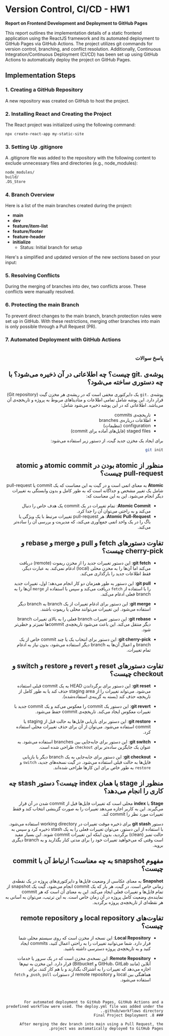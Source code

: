 
# Version Control, CI/CD - HW1

**Report on Frontend Development and Deployment to GitHub Pages**

This report outlines the implementation details of a static frontend application using the ReactJS framework and its automated deployment to GitHub Pages via GitHub Actions. The project utilizes git commands for version control, branching, and conflict resolution. Additionally, Continuous Integration/Continuous Deployment (CI/CD) has been set up using GitHub Actions to automatically deploy the project on GitHub Pages.

## Implementation Steps

### 1. Creating a GitHub Repository
A new repository was created on GitHub to host the project.

### 2. Installing React and Creating the Project
The React project was initialized using the following command:

```bash
npx create-react-app my-static-site
```

### 3. Setting Up .gitignore
A .gitignore file was added to the repository with the following content to exclude unnecessary files and directories (e.g., node_modules):

```bash
node_modules/
build/
.DS_Store
```

### 4. Branch Overview

Here is a list of the main branches created during the project:

- **main**
- **dev**
- **feature/item-list**
- **feature/footer**
- **feature-header**
- **initialize**
  - Status: Initial branch for setup

Here's a simplified and updated version of the new sections based on your input:
### 5. Resolving Conflicts

During the merging of branches into dev, two conflicts arose. These conflicts were manually resolved.
### 6. Protecting the main Branch

To prevent direct changes to the main branch, branch protection rules were set up in GitHub. With these restrictions, merging other branches into main is only possible through a Pull Request (PR).
### 7. Automated Deployment with GitHub Actions





<div dir="rtl">

```markdown

```
### پاسخ سوالات

## پوشه‌ی .git چیست؟ چه اطلاعاتی در آن ذخیره می‌شود؟ با چه دستوری ساخته می‌شود؟

پوشه‌ی `.git` یک دایرکتوری مخفی است که در ریشه‌ی هر مخزن گیت (Git repository) قرار دارد. این پوشه شامل تمامی اطلاعات و متادیتاهای مربوط به پروژه و تاریخچه‌ی آن می‌باشد. اطلاعاتی که در این پوشه ذخیره می‌شود شامل:

- تاریخچه‌ی commits
- اطلاعات درباره‌ی branches
- configuration (تنظیمات)
- staged files (فایل‌های آماده برای commit)

برای ایجاد یک مخزن جدید گیت، از دستور زیر استفاده می‌شود:

```bash
git init
```


## منظور از atomic بودن در atomic commit و atomic pull-request چیست؟

**Atomic** به معنای اتمی است و در گیت به این معناست که یک commit یا pull-request شامل یک تغییر مشخص و جداگانه است که به طور کامل و بدون وابستگی به تغییرات دیگر انجام می‌شود. این به این معناست که:

- **Atomic Commit**: تمام تغییرات در یک commit یک هدف خاص را دنبال می‌کند و به راحتی می‌توان آن را جدا کرد.
- **Atomic Pull-Request**: هر pull-request تغییرات مرتبط با یک ویژگی یا باگ را در یک واحد اتمی جمع‌آوری می‌کند، که مدیریت و بررسی آن را ساده‌تر می‌کند.

## تفاوت دستورهای fetch و pull و merge و rebase و cherry-pick چیست؟

- **git fetch**: این دستور تغییرات جدید را از مخزن ریموت (remote) دریافت می‌کند اما آن‌ها را به مخزن محلی (local) ادغام نمی‌کند. به عبارت دیگر، فقط اطلاعات جدید را بارگذاری می‌کند.
  
- **git pull**: این دستور به طور همزمان دو کار انجام می‌دهد؛ اول، تغییرات جدید را با استفاده از `fetch` دریافت می‌کند و سپس با استفاده از `merge` آن‌ها را به branch فعلی ادغام می‌کند.

- **git merge**: این دستور برای ادغام تغییرات از یک branch به branch دیگر استفاده می‌شود. این تغییرات می‌توانند محلی یا ریموت باشند.

- **git rebase**: این دستور تغییرات branch فعلی را به بالای تغییرات branch دیگر منتقل می‌کند. این باعث می‌شود تاریخچه‌ی commit‌ها تمیزتر و خطی‌تر شود.

- **git cherry-pick**: این دستور برای انتخاب یک یا چند commit خاص از یک branch و اعمال آن‌ها به branch دیگر استفاده می‌شود، بدون نیاز به ادغام تمام تغییرات.

## تفاوت دستورهای reset و revert و restore و switch و checkout چیست؟

- **git reset**: این دستور برای برگرداندن HEAD به یک commit قبلی استفاده می‌شود. می‌تواند تغییرات را از staging area حذف کند یا به طور کامل از تاریخچه حذف کند (بسته به گزینه‌ی استفاده‌شده).

- **git revert**: این دستور یک commit را معکوس می‌کند و یک commit جدید با تغییرات معکوس ایجاد می‌کند. تاریخچه‌ی commit حفظ می‌شود.

- **git restore**: این دستور برای بازیابی فایل‌ها به حالت قبل از staging یا commit استفاده می‌شود. می‌توان از آن برای حذف تغییرات محلی استفاده کرد.

- **git switch**: این دستور برای جابه‌جایی بین branches استفاده می‌شود. به عنوان یک جایگزین ساده‌تر برای `checkout` طراحی شده است.

- **git checkout**: این دستور برای جابه‌جایی به یک branch دیگر یا بازیابی فایل‌ها به حالت قبلی استفاده می‌شود. در گیت نسخه‌های جدید، `switch` و `restore` به طور خاص برای این کارها طراحی شده‌اند.

## منظور از stage یا همان index چیست؟ دستور stash چه کاری را انجام می‌دهد؟

**Stage** یا **index** محلی است که تغییرات فایل‌ها قبل از commit شدن در آن قرار می‌گیرند. این به کاربر اجازه می‌دهد تغییرات را به صورت گزینشی انتخاب کند و فقط تغییرات مورد نظر را commit کند.

دستور **git stash** برای ذخیره موقت تغییرات در working directory استفاده می‌شود. با استفاده از این دستور، می‌توان تغییرات فعلی را به یک stash ذخیره کرد و سپس به حالت تمیز (clean) برگردید، بدون اینکه این تغییرات commit شوند. این بسیار مفید است وقتی که می‌خواهید تغییرات خود را برای مدتی کنار بگذارید و به branch دیگری بروید.

## مفهوم snapshot به چه معناست؟ ارتباط آن با commit چیست؟

**Snapshot** به معنای عکاسی از وضعیت فایل‌ها و دایرکتوری‌های پروژه در یک نقطه‌ی زمانی خاص است. در گیت، هر بار که یک commit انجام می‌شود، گیت یک snapshot از تمام فایل‌ها و تغییرات فعلی ایجاد می‌کند. این به معنای آن است که هر commit نماینده‌ی وضعیت کامل پروژه در آن زمان خاص است. به این ترتیب، می‌توان به آسانی به هر نقطه‌ای از تاریخچه‌ی پروژه برگردید.

## تفاوت‌های local repository و remote repository چیست؟

- **Local Repository**: این نسخه از مخزن است که روی سیستم محلی شما قرار دارد. شما می‌توانید تغییرات را به راحتی اعمال کنید، commits ایجاد کنید و به تاریخچه‌ی پروژه دسترسی داشته باشید.

- **Remote Repository**: این نسخه‌ی مخزن است که در یک سرور یا خدمات آنلاین (مانند GitHub، GitLab و Bitbucket) قرار دارد. این مخزن به تیم‌ها اجازه می‌دهد که تغییرات را به اشتراک بگذارند و با هم کار کنند. برای هماهنگی بین local و remote repository از دستورات `push`, `pull`, و `fetch` استفاده می‌شود.

```



For automated deployment to GitHub Pages, GitHub Actions and a predefined workflow were used. The deploy.yml file was added under the .github/workflows directory.
### 8. Final Project Deployment

After merging the dev branch into main using a Pull Request, the project was automatically deployed to GitHub Pages.
